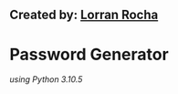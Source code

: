 ## Created by: <a href="https://www.lorranrocha.com/">Lorran Rocha</a>

<h1>Password Generator</h1>

<span><em>using Python 3.10.5</em></span>
